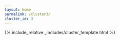```yaml
---
layout: home
permalink: /cluster3/
cluster_id: 3
---
```


{% include_relative _includes/cluster_template.html %}
